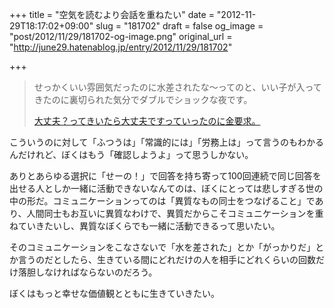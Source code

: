+++
title = "空気を読むより会話を重ねたい"
date = "2012-11-29T18:17:02+09:00"
slug = "181702"
draft = false
og_image = "post/2012/11/29/181702-og-image.png"
original_url = "http://june29.hatenablog.jp/entry/2012/11/29/181702"

+++

<p></p>
<blockquote>せっかくいい雰囲気だったのに水差されたな～ってのと、いい子が入ってきたのに裏切られた気分でダブルでショックな夜です。<p><a class="quote" href="http://anond.hatelabo.jp/20121127192753" title="大丈夫？ってきいたら大丈夫ですっていったのに金要求。">大丈夫？ってきいたら大丈夫ですっていったのに金要求。</a><br>
</p>
</blockquote>
<p>こういうのに対して「ふつうは」「常識的には」「労務上は」って言うのもわかるんだけれど、ぼくはもう「確認しようよ」って思うしかない。</p>
<p>ありとあらゆる選択に「せーの！」で回答を持ち寄って100回連続で同じ回答を出せる人としか一緒に活動できないなんてのは、ぼくにとっては悲しすぎる世の中の形だ。コミュニケーションってのは「異質なもの同士をつなげること」であり、人間同士もお互いに異質なわけで、異質だからこそコミュニケーションを重ねていきたいし、異質なぼくらでも一緒に活動できるって思いたい。</p>
<p>そのコミュニケーションをこなさないで「水を差された」とか「がっかりだ」とか言うのだとしたら、生きている間にどれだけの人を相手にどれくらいの回数だけ落胆しなければならないのだろう。</p>
<p>ぼくはもっと幸せな価値観とともに生きていきたい。</p>
